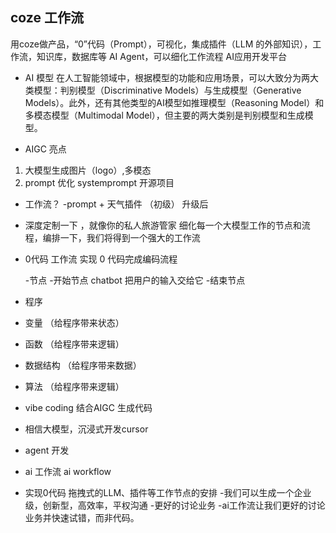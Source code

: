 ## coze 工作流
 用coze做产品，“0”代码（Prompt），可视化，集成插件（LLM 的外部知识），工作流，知识库，数据库等 AI Agent，可以细化工作流程
 AI应用开发平台

- AI 模型
 在人工智能领域中，根据模型的功能和应用场景，可以大致分为两大类模型：判别模型（Discriminative Models）与生成模型（Generative Models）。此外，还有其他类型的AI模型如推理模型（Reasoning Model）和多模态模型（Multimodal Model），但主要的两大类别是判别模型和生成模型。

- AIGC 亮点
 1. 大模型生成图片（logo）,多模态
 2. prompt 优化  systemprompt 开源项目


- 工作流？
 -prompt + 天气插件 （初级）
 升级后
 - 深度定制一下 ，就像你的私人旅游管家
  细化每一个大模型工作的节点和流程，编排一下，我们将得到一个强大的工作流
  
- 0代码
 工作流 实现 0 代码完成编码流程 

  -节点
   -开始节点
    chatbot 把用户的输入交给它
   -结束节点

- 程序
 - 变量 （给程序带来状态）
 - 函数 （给程序带来逻辑）
 - 数据结构 （给程序带来数据）
 - 算法 （给程序带来逻辑）
 - vibe coding 结合AIGC 生成代码 
 - 相信大模型，沉浸式开发cursor
 - agent 开发
 - ai 工作流 ai workflow
 - 实现0代码 拖拽式的LLM、插件等工作节点的安排
 -我们可以生成一个企业级，创新型，高效率，平权沟通
 -更好的讨论业务
 -ai工作流让我们更好的讨论业务并快速试错，而非代码。
